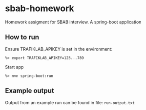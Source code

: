# sbab-homework
Homework assigment for SBAB interview.
A spring-boot application

## How to run
<p>Ensure TRAFIKLAB_APIKEY is set in the environment:</p>
<code>%> export TRAFIKLAB_APIKEY=123...789</code>
<p></p>
<p>Start app</p>
<code>%> mvn spring-boot:run</code>

## Example output
<p>Output from an example run can be found in file: <code>run-output.txt</code></p>
